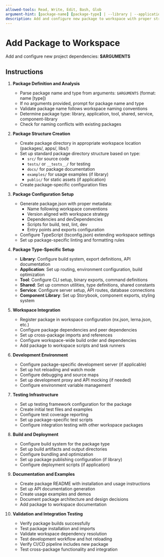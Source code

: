 ```yaml
---
allowed-tools: Read, Write, Edit, Bash, Glob
argument-hint: [package-name] [package-type] | --library | --application | --tool
description: Add and configure new package to workspace with proper structure and dependencies
---
```


# Add Package to Workspace

Add and configure new project dependencies: **$ARGUMENTS**

## Instructions

1. **Package Definition and Analysis**
   - Parse package name and type from arguments: `$ARGUMENTS` (format: name [type])
   - If no arguments provided, prompt for package name and type
   - Validate package name follows workspace naming conventions
   - Determine package type: library, application, tool, shared, service, component-library
   - Check for naming conflicts with existing packages

2. **Package Structure Creation**
   - Create package directory in appropriate workspace location (packages/, apps/, libs/)
   - Set up standard package directory structure based on type:
     - `src/` for source code
     - `tests/` or `__tests__/` for testing
     - `docs/` for package documentation
     - `examples/` for usage examples (if library)
     - `public/` for static assets (if application)
   - Create package-specific configuration files

3. **Package Configuration Setup**
   - Generate package.json with proper metadata:
     - Name following workspace conventions
     - Version aligned with workspace strategy
     - Dependencies and devDependencies
     - Scripts for build, test, lint, dev
     - Entry points and exports configuration
   - Configure TypeScript (tsconfig.json) extending workspace settings
   - Set up package-specific linting and formatting rules

4. **Package Type-Specific Setup**
   - **Library**: Configure build system, export definitions, API documentation
   - **Application**: Set up routing, environment configuration, build optimization
   - **Tool**: Configure CLI setup, binary exports, command definitions
   - **Shared**: Set up common utilities, type definitions, shared constants
   - **Service**: Configure server setup, API routes, database connections
   - **Component Library**: Set up Storybook, component exports, styling system

5. **Workspace Integration**
   - Register package in workspace configuration (nx.json, lerna.json, etc.)
   - Configure package dependencies and peer dependencies
   - Set up cross-package imports and references
   - Configure workspace-wide build order and dependencies
   - Add package to workspace scripts and task runners

6. **Development Environment**
   - Configure package-specific development server (if applicable)
   - Set up hot reloading and watch mode
   - Configure debugging and source maps
   - Set up development proxy and API mocking (if needed)
   - Configure environment variable management

7. **Testing Infrastructure**
   - Set up testing framework configuration for the package
   - Create initial test files and examples
   - Configure test coverage reporting
   - Set up package-specific test scripts
   - Configure integration testing with other workspace packages

8. **Build and Deployment**
   - Configure build system for the package type
   - Set up build artifacts and output directories
   - Configure bundling and optimization
   - Set up package publishing configuration (if library)
   - Configure deployment scripts (if application)

9. **Documentation and Examples**
   - Create package README with installation and usage instructions
   - Set up API documentation generation
   - Create usage examples and demos
   - Document package architecture and design decisions
   - Add package to workspace documentation

10. **Validation and Integration Testing**
    - Verify package builds successfully
    - Test package installation and imports
    - Validate workspace dependency resolution
    - Test development workflow and hot reloading
    - Verify CI/CD pipeline includes new package
    - Test cross-package functionality and integration